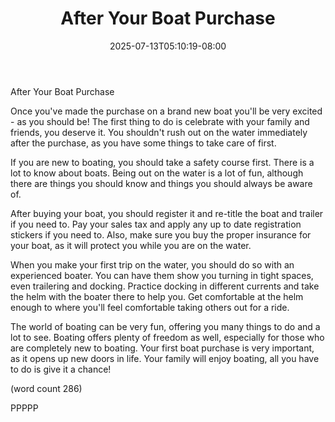 ﻿---
title: "After Your Boat Purchase"
date: 2025-07-13T05:10:19-08:00
description: "Buying A Boat Tips for Web Success"
featured_image: "/images/Buying A Boat.jpg"
tags: ["Buying A Boat"]
---

After Your Boat Purchase

Once you've made the purchase on a brand new boat
you'll be very excited - as you should be!  The 
first thing to do is celebrate with your family and
friends, you deserve it.  You shouldn't rush out
on the water immediately after the purchase, as
you have some things to take care of first.

If you are new to boating, you should take a 
safety course first.  There is a lot to know about
boats.  Being out on the water is a lot of fun, 
although there are things you should know and 
things you should always be aware of.

After buying your boat, you should register it and
re-title the boat and trailer if you need to.  Pay
your sales tax and apply any up to date registration
stickers if you need to.  Also, make sure you buy
the proper insurance for your boat, as it will 
protect you while you are on the water.

When you make your first trip on the water, you 
should do so with an experienced boater.  You can
have them show you turning in tight spaces, even
trailering and docking.  Practice docking in 
different currents and take the helm with the 
boater there to help you.  Get comfortable at the
helm enough to where you'll feel comfortable taking
others out for a ride.

The world of boating can be very fun, offering you
many things to do and a lot to see.  Boating offers
plenty of freedom as well, especially for those who
are completely new to boating.  Your first boat
purchase is very important, as it opens up new doors
in life. Your family will enjoy boating, all you 
have to do is give it a chance!

(word count 286)

PPPPP
